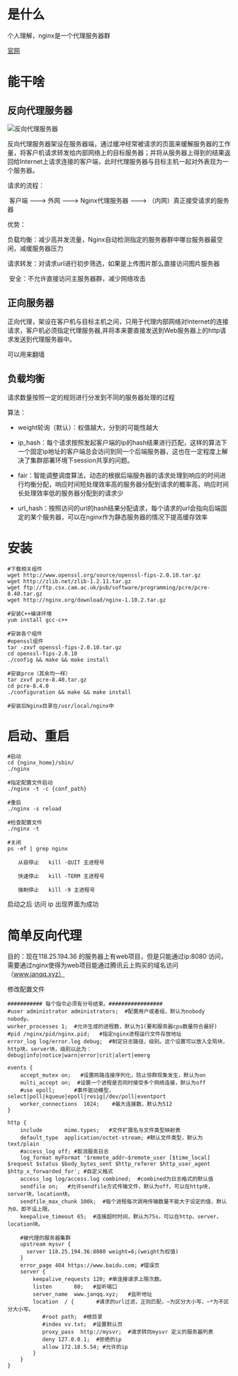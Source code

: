 # 是什么

个人理解，nginx是一个代理服务器群

[官网](https://www.nginx.com/resources/wiki/)

# 能干啥

## 反向代理服务器

![反向代理服务器](https://images2015.cnblogs.com/blog/398358/201602/398358-20160202133724350-1807373891.jpg)

反向代理服务器架设在服务器端，通过缓冲经常被请求的页面来缓解服务器的工作量，将客户机请求转发给内部网络上的目标服务器；并将从服务器上得到的结果返回给Internet上请求连接的客户端，此时代理服务器与目标主机一起对外表现为一个服务器。

请求的流程：

​	客户端 	--->	外网  --->  Nginx代理服务器  --->   （内网）真正接受请求的服务器

优势：

​	负载均衡：减少高并发流量，Nginx自动检测指定的服务器群中哪台服务器最空闲，减缓服务器压力

​	请求转发：对请求url进行初步筛选，如果是上传图片那么直接访问图片服务器

​	安全：不允许直接访问主服务器群，减少网络攻击

## 正向服务器



正向代理，架设在客户机与目标主机之间，只用于代理内部网络对Internet的连接请求，客户机必须指定代理服务器,并将本来要直接发送到Web服务器上的http请求发送到代理服务器中。	

可以用来翻墙

## 负载均衡

请求数量按照一定的规则进行分发到不同的服务器处理的过程

算法：

- weight轮询（默认）：权值越大，分到的可能性越大
- ip_hash：每个请求按照发起客户端的ip的hash结果进行匹配，这样的算法下一个固定ip地址的客户端总会访问到同一个后端服务器，这也在一定程度上解决了集群部署环境下session共享的问题。


- fair：智能调整调度算法，动态的根据后端服务器的请求处理到响应的时间进行均衡分配，响应时间短处理效率高的服务器分配到请求的概率高，响应时间长处理效率低的服务器分配到的请求少
- url_hash：按照访问的url的hash结果分配请求，每个请求的url会指向后端固定的某个服务器，可以在nginx作为静态服务器的情况下提高缓存效率

# 安装

```shell
#下载相关组件
wget http://www.openssl.org/source/openssl-fips-2.0.10.tar.gz
wget http://zlib.net/zlib-1.2.11.tar.gz
wget ftp://ftp.csx.cam.ac.uk/pub/software/programming/pcre/pcre-8.40.tar.gz
wget http://nginx.org/download/nginx-1.10.2.tar.gz

#安装C++编译环境
yum install gcc-c++

#安装各个组件
#openssl组件
tar -zxvf openssl-fips-2.0.10.tar.gz
cd openssl-fips-2.0.10
./config && make && make install

#安装prce（其余均一样）
tar zxvf pcre-8.40.tar.gz
cd pcre-8.4.0
./configuration && make && make install

#安装后Nginx目录在/usr/local/nginx中

```

# 启动、重启

```shell
#启动
cd {nginx_home}/sbin/ 
./nginx

#指定配置文件启动
./nginx -t -c {conf_path} 

#重启
./nginx -s reload

#检查配置文件
./nginx -t

#关闭
ps -ef | grep nginx

　　从容停止   kill -QUIT 主进程号

　　快速停止   kill -TERM 主进程号

　　强制停止   kill -9 主进程号
```



启动之后 访问 ip 出现界面为成功

# 简单反向代理

目的：现在118.25.194.36 的服务器上有web项目，但是只能通过ip:8080 访问，需要通过nginx使得为web项目能通过腾讯云上购买的域名访问（www.janqq.xyz）

修改配置文件

```shell
########### 每个指令必须有分号结束。#################
#user administrator administrators;  #配置用户或者组，默认为nobody nobody。
worker_processes 1;  #允许生成的进程数，默认为1(要和服务器cpu数量符合最好)
#pid /nginx/pid/nginx.pid;   #指定nginx进程运行文件存放地址
error_log log/error.log debug;  #制定日志路径，级别。这个设置可以放入全局块，http块，server块，级别以此为：debug|info|notice|warn|error|crit|alert|emerg

events {
    accept_mutex on;   #设置网路连接序列化，防止惊群现象发生，默认为on
    multi_accept on;  #设置一个进程是否同时接受多个网络连接，默认为off
    #use epoll;      #事件驱动模型，select|poll|kqueue|epoll|resig|/dev/poll|eventport
    worker_connections  1024;    #最大连接数，默认为512
}

http {
    include       mime.types;   #文件扩展名与文件类型映射表
    default_type  application/octet-stream; #默认文件类型，默认为text/plain
    #access_log off; #取消服务日志    
    log_format myFormat '$remote_addr–$remote_user [$time_local] $request $status $body_bytes_sent $http_referer $http_user_agent $http_x_forwarded_for'; #自定义格式
    access_log log/access.log combined;  #combined为日志格式的默认值
    sendfile on;   #允许sendfile方式传输文件，默认为off，可以在http块，server块，location块。
    sendfile_max_chunk 100k;  #每个进程每次调用传输数量不能大于设定的值，默认为0，即不设上限。
    keepalive_timeout 65;  #连接超时时间，默认为75s，可以在http，server，location块。

	#被代理的服务器集群
    upstream mysvr {   
      server 118.25.194.36:8080 weight=6;(weight为权值)    
    }
    error_page 404 https://www.baidu.com; #错误页
    server {
        keepalive_requests 120; #单连接请求上限次数。
        listen       80;   #监听端口
        server_name  www.janqq.xyz;   #监听地址       
        location  / {       #请求的url过滤，正则匹配，~为区分大小写，~*为不区分大小写。
           #root path;  #根目录
           #index vv.txt;  #设置默认页
           proxy_pass  http://mysvr;  #请求转向mysvr 定义的服务器列表
           deny 127.0.0.1;  #拒绝的ip
           allow 172.18.5.54; #允许的ip           
        } 
    }
}
```







